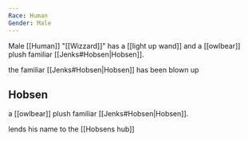 ```yaml
---
Race: Human
Gender: Male
---
```


Male [[Human]] "[[Wizzard]]" has a [[light up wand]] and a [[owlbear]] plush familiar [[Jenks#Hobsen|Hobsen]].

the familiar [[Jenks#Hobsen|Hobsen]] has been blown up

## Hobsen


a [[owlbear]] plush familiar [[Jenks#Hobsen|Hobsen]].

lends his name to the [[Hobsens hub]]